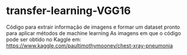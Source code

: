 # transfer-learning-VGG16
Código para extrair informação de imagens e formar um dataset pronto para aplicar métodos de machine learning 
As imagens em que o código pode ser obtido no Kaggle em:  https://www.kaggle.com/paultimothymooney/chest-xray-pneumonia

